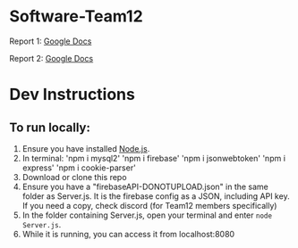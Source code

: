 # Software-Team12
Report 1: [Google Docs](https://docs.google.com/document/d/1q1VkaWLZzXKBJ516M2U033OHLpezzJGegtDqasFO7yg/edit?usp=sharing)

Report 2: [Google Docs](https://docs.google.com/document/d/1nOkCGrnlludJP9I8p_BfKyL3k4lIL6Vw4cnOBO92rp0/edit?usp=sharing)
# Dev Instructions
## To run locally:
1. Ensure you have installed [Node.js](https://nodejs.org/en/).
2. In terminal:
    'npm i mysql2'
    'npm i firebase'
    'npm i jsonwebtoken'
    'npm i express'
    'npm i cookie-parser'
2. Download or clone this repo
3. Ensure you have a "firebaseAPI-DONOTUPLOAD.json" in the same folder as Server.js. It is the firebase config as a JSON, including API key. If you need a copy, check discord (for Team12 members specifically)
3. In the folder containing Server.js, open your terminal and enter `node Server.js`.
4. While it is running, you can access it from localhost:8080
